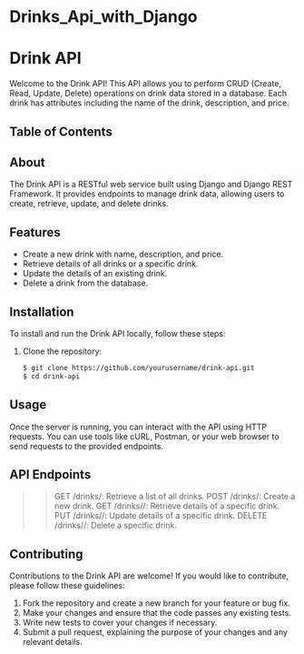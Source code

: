 # Drinks_Api_with_Django

# Drink API

Welcome to the Drink API! This API allows you to perform CRUD (Create, Read, Update, Delete) operations on drink data stored in a database. Each drink has attributes including the name of the drink, description, and price.

## Table of Contents

## About

The Drink API is a RESTful web service built using Django and Django REST Framework. It provides endpoints to manage drink data, allowing users to create, retrieve, update, and delete drinks.

## Features

- Create a new drink with name, description, and price.
- Retrieve details of all drinks or a specific drink.
- Update the details of an existing drink.
- Delete a drink from the database.

## Installation

To install and run the Drink API locally, follow these steps:

1. Clone the repository:

   ```bash
   $ git clone https://github.com/yourusername/drink-api.git
   $ cd drink-api

## Usage
Once the server is running, you can interact with the API using HTTP requests. You can use tools like cURL, Postman, or your web browser to send requests to the provided endpoints.

## API Endpoints
>> GET /drinks/: Retrieve a list of all drinks.
>> POST /drinks/: Create a new drink.
>> GET /drinks/<id>/: Retrieve details of a specific drink.
>> PUT /drinks/<id>/: Update details of a specific drink.
>> DELETE /drinks/<id>/: Delete a specific drink.

## Contributing
Contributions to the Drink API are welcome! If you would like to contribute, please follow these guidelines:

1. Fork the repository and create a new branch for your feature or bug fix.
2. Make your changes and ensure that the code passes any existing tests.
3. Write new tests to cover your changes if necessary.
4. Submit a pull request, explaining the purpose of your changes and any relevant details.
